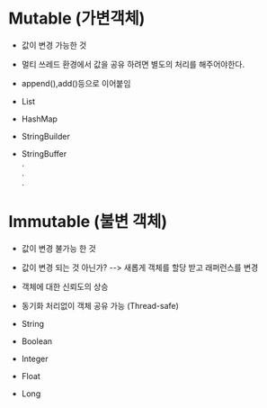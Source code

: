 # Mutable (가변객체)
- 값이 변경 가능한 것
- 멀티 쓰레드 환경에서 값을 공유 하려면 별도의 처리를 해주어야한다.
- append(),add()등으로 이어붙임

- List
- HashMap
- StringBuilder
- StringBuffer  
    . <br>
    . <br>
    .

# Immutable (불변 객체)
- 값이 변경 불가능 한 것
- 값이 변경 되는 것 아닌가? --> 새롭게 객체를 할당 받고 래퍼런스를 변경
- 객체에 대한 신뢰도의 상승 
- 동기화 처리없이 객체 공유 가능 (Thread-safe)


- String
- Boolean
- Integer
- Float
- Long
